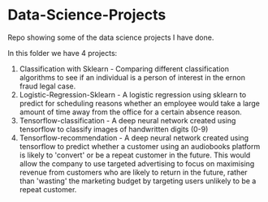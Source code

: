 # Data-Science-Projects
Repo showing some of the data science projects I have done.

In this folder we have 4 projects:
1. Classification with Sklearn - Comparing different classification algorithms to see if an individual is a person of interest in the ernon fraud legal case.
2. Logistic-Regression-Sklearn - A logistic regression using sklearn to predict for scheduling reasons whether an employee would take a large amount of time away from the office for a certain absence reason. 
3. Tensorflow-classification - A deep neural network created using tensorflow to classify images of handwritten digits (0-9)
4. Tensorflow-recommendation - A deep neural network created using tensorflow to predict whether a customer using an audiobooks platform is likely to 'convert' or be a repeat customer in the future. This would allow the company to use targeted advertising to focus on maximising revenue from customers who are likely to return in the future, rather than 'wasting' the marketing budget by targeting users unlikely to be a repeat customer.
